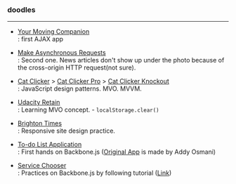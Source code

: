 ### doodles
--------------

* [Your Moving Companion](./minicourse-ajax-project/index.html)  
 : first AJAX app

* [Make Asynchronous Requests](./ajax%20with%20xhr/lesson-1-async-w-xhr/index.html)  
 : Second one. News articles don't show up under the photo because of the cross-origin HTTP request(not sure).

* [Cat Clicker](./cat-clicker-js/index.html) > [Cat Clicker Pro](./cat-clicker-adv/index.html) > [Cat Clicker Knockout](./cat-clicker-ko/index.html)   
 : JavaScript design patterns. MVO. MVVM.   

* [Udacity Retain](./model-view-octopus/index.html)  
 : Learning MVO concept. - `localStorage.clear()`  
 
* [Brighton Times](./responsive-design/index.html)  
 : Responsive site design practice.

* [To-do List Application](./todo/index.html)   
 : First hands on Backbone.js ([Original App](http://todomvc.com/) is made by Addy Osmani)

* [Service Chooser](./services-chooser/index.html)  
 : Practices on Backbone.js by following tutorial ([Link](https://tutorialzine.com/2013/04/services-chooser-backbone-js/))
